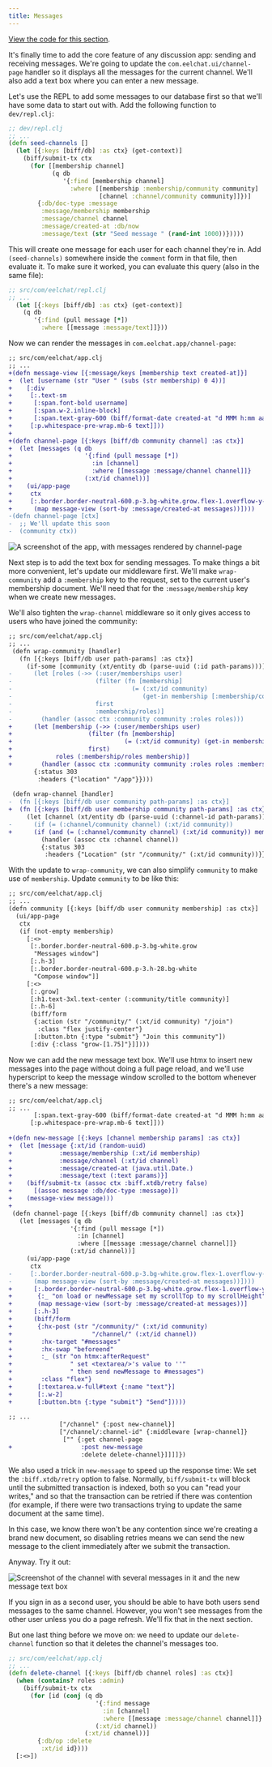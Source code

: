 ```yaml
---
title: Messages
---
```


[View the code for this section](https://github.com/jacobobryant/eelchat/commit/8d09635746c51da8a6baf8ab91af770f0fd3e72b).

It's finally time to add the core feature of any discussion app: sending and
receiving messages. We're going to update the `com.eelchat.ui/channel-page`
handler so it displays all the messages for the current channel. We'll also add
a text box where you can enter a new message.

Let's use the REPL to add some messages to our database first so that we'll
have some data to start out with. Add the following function to `dev/repl.clj`:

```clojure
;; dev/repl.clj
;; ...
(defn seed-channels []
  (let [{:keys [biff/db] :as ctx} (get-context)]
    (biff/submit-tx ctx
      (for [[membership channel]
            (q db
               '{:find [membership channel]
                 :where [[membership :membership/community community]
                         [channel :channel/community community]]})]
        {:db/doc-type :message
         :message/membership membership
         :message/channel channel
         :message/created-at :db/now
         :message/text (str "Seed message " (rand-int 1000))}))))
```

This will create one message for each user for each channel they're in. Add
`(seed-channels)` somewhere inside the `comment` form in that file, then
evaluate it. To make sure it worked, you can evaluate this query (also in the
same file):

```clojure
;; src/com/eelchat/repl.clj
;; ...
  (let [{:keys [biff/db] :as ctx} (get-context)]
    (q db
       '{:find (pull message [*])
         :where [[message :message/text]]}))
```

Now we can render the messages in `com.eelchat.app/channel-page`:

```diff
;; src/com/eelchat/app.clj
;; ...
+(defn message-view [{:message/keys [membership text created-at]}]
+  (let [username (str "User " (subs (str membership) 0 4))]
+    [:div
+     [:.text-sm
+      [:span.font-bold username]
+      [:span.w-2.inline-block]
+      [:span.text-gray-600 (biff/format-date created-at "d MMM h:mm aa")]]
+     [:p.whitespace-pre-wrap.mb-6 text]]))
+
+(defn channel-page [{:keys [biff/db community channel] :as ctx}]
+  (let [messages (q db
+                    '{:find (pull message [*])
+                      :in [channel]
+                      :where [[message :message/channel channel]]}
+                    (:xt/id channel))]
+    (ui/app-page
+     ctx
+     [:.border.border-neutral-600.p-3.bg-white.grow.flex-1.overflow-y-auto#messages
+      (map message-view (sort-by :message/created-at messages))])))
-(defn channel-page [ctx]
-  ;; We'll update this soon
-  (community ctx))
```

![A screenshot of the app, with messages rendered by channel-page](/img/tutorial/render-messages.png)

Next step is to add the text box for sending messages. To make things a bit more convenient,
let's update our middleware first. We'll make `wrap-community` add a `:membership` key to the request, set
to the current user's membership document. We'll need that for the `:message/membership` key when we create new
messages.

We'll also tighten the `wrap-channel` middleware so it only gives access to users who have joined
the community:

```diff
;; src/com/eelchat/app.clj
;; ...
 (defn wrap-community [handler]
   (fn [{:keys [biff/db user path-params] :as ctx}]
     (if-some [community (xt/entity db (parse-uuid (:id path-params)))]
-      (let [roles (->> (:user/memberships user)
-                       (filter (fn [membership]
-                                 (= (:xt/id community)
-                                    (get-in membership [:membership/community :xt/id]))))
-                       first
-                       :membership/roles)]
-        (handler (assoc ctx :community community :roles roles)))
+      (let [membership (->> (:user/memberships user)
+                     (filter (fn [membership]
+                               (= (:xt/id community) (get-in membership [:membership/community :xt/id]))))
+                     first)
+            roles (:membership/roles membership)]
+        (handler (assoc ctx :community community :roles roles :membership membership)))
       {:status 303
        :headers {"location" "/app"}})))
 
 (defn wrap-channel [handler]
-  (fn [{:keys [biff/db user community path-params] :as ctx}]
+  (fn [{:keys [biff/db user membership community path-params] :as ctx}]
     (let [channel (xt/entity db (parse-uuid (:channel-id path-params)))]
-      (if (= (:channel/community channel) (:xt/id community))
+      (if (and (= (:channel/community channel) (:xt/id community)) membership)
         (handler (assoc ctx :channel channel))
         {:status 303
          :headers {"Location" (str "/community/" (:xt/id community))}}))))
```

With the update to `wrap-community`, we can also simplify `community` to make use of `membership`.
Update `community` to be like this:

```diff
;; src/com/eelchat/app.clj
;; ...
(defn community [{:keys [biff/db user community membership] :as ctx}]
  (ui/app-page
   ctx
   (if (not-empty membership)
     [:<>
      [:.border.border-neutral-600.p-3.bg-white.grow
       "Messages window"]
      [:.h-3]
      [:.border.border-neutral-600.p-3.h-28.bg-white
       "Compose window"]]
     [:<>
      [:.grow]
      [:h1.text-3xl.text-center (:community/title community)]
      [:.h-6]
      (biff/form
       {:action (str "/community/" (:xt/id community) "/join")
        :class "flex justify-center"}
       [:button.btn {:type "submit"} "Join this community"])
      [:div {:class "grow-[1.75]"}]])))
```

Now we can add the new message text box. We'll use htmx to insert new messages
into the page without doing a full page reload, and we'll use hyperscript to
keep the message window scrolled to the bottom whenever there's a new message:

```diff
;; src/com/eelchat/app.clj
;; ...
       [:span.text-gray-600 (biff/format-date created-at "d MMM h:mm aa")]]
      [:p.whitespace-pre-wrap.mb-6 text]]))
 
+(defn new-message [{:keys [channel membership params] :as ctx}]
+  (let [message {:xt/id (random-uuid)
+             :message/membership (:xt/id membership)
+             :message/channel (:xt/id channel)
+             :message/created-at (java.util.Date.)
+             :message/text (:text params)}]
+    (biff/submit-tx (assoc ctx :biff.xtdb/retry false)
+      [(assoc message :db/doc-type :message)])
+    (message-view message)))
+
 (defn channel-page [{:keys [biff/db community channel] :as ctx}]
   (let [messages (q db
                 '{:find (pull message [*])
                   :in [channel]
                   :where [[message :message/channel channel]]}
                 (:xt/id channel))]
     (ui/app-page
      ctx
-     [:.border.border-neutral-600.p-3.bg-white.grow.flex-1.overflow-y-auto#messages
-      (map message-view (sort-by :message/created-at messages))])))
+      [:.border.border-neutral-600.p-3.bg-white.grow.flex-1.overflow-y-auto#messages
+       {:_ "on load or newMessage set my scrollTop to my scrollHeight"}
+       (map message-view (sort-by :message/created-at messages))]
+      [:.h-3]
+      (biff/form
+       {:hx-post (str "/community/" (:xt/id community)
+                      "/channel/" (:xt/id channel))
+        :hx-target "#messages"
+        :hx-swap "beforeend"
+        :_ (str "on htmx:afterRequest"
+                " set <textarea/>'s value to ''"
+                " then send newMessage to #messages")
+        :class "flex"}
+       [:textarea.w-full#text {:name "text"}]
+       [:.w-2]
+       [:button.btn {:type "submit"} "Send"]))))
 
;; ...
              ["/channel" {:post new-channel}]
              ["/channel/:channel-id" {:middleware [wrap-channel]}
               ["" {:get channel-page
+                   :post new-message
                    :delete delete-channel}]]]]})
```

We also used a trick in `new-message` to speed up the response time: We set the
`:biff.xtdb/retry` option to false. Normally, `biff/submit-tx` will block until
the submitted transaction is indexed, both so you can "read your
writes," and so that the transaction can be retried if there was contention
(for example, if there were two transactions trying to update the same document
at the same time).

In this case, we know there won't be any contention since we're creating a
brand new document, so disabling retries means we can send the new message to
the client immediately after we submit the transaction.

Anyway. Try it out:

![Screenshot of the channel with several messages in it and the new message text box](/img/tutorial/new-message.png)

If you sign in as a second user, you should be able to have both users send
messages to the same channel. However, you won't see messages from the other
user unless you do a page refresh. We'll fix that in the next section.

But one last thing before we move on: we need to update our `delete-channel`
function so that it deletes the channel's messages too.

```clojure
;; src/com/eelchat/app.clj
;; ...
(defn delete-channel [{:keys [biff/db channel roles] :as ctx}]
  (when (contains? roles :admin)
    (biff/submit-tx ctx
      (for [id (conj (q db
                        '{:find message
                          :in [channel]
                          :where [[message :message/channel channel]]}
                        (:xt/id channel))
                     (:xt/id channel))]
        {:db/op :delete
         :xt/id id})))
  [:<>])
```
